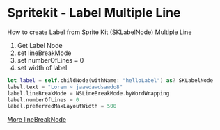 # Spritekit - Label Multiple Line

How to create Label from Sprite Kit (SKLabelNode) Multiple Line

1. Get Label Node
2. set lineBreakMode
3. set numberOfLines = 0
4. set width of label



```swift
let label = self.childNode(withName: "helloLabel") as? SKLabelNode
label.text = "Lorem ~ jaawdawdsawdo8" 
label.lineBreakMode = NSLineBreakMode.byWordWrapping 
label.numberOfLines = 0 
label.preferredMaxLayoutWidth = 500
```


[More lineBreakNode](https://developer.apple.com/documentation/uikit/nslinebreakmode)
